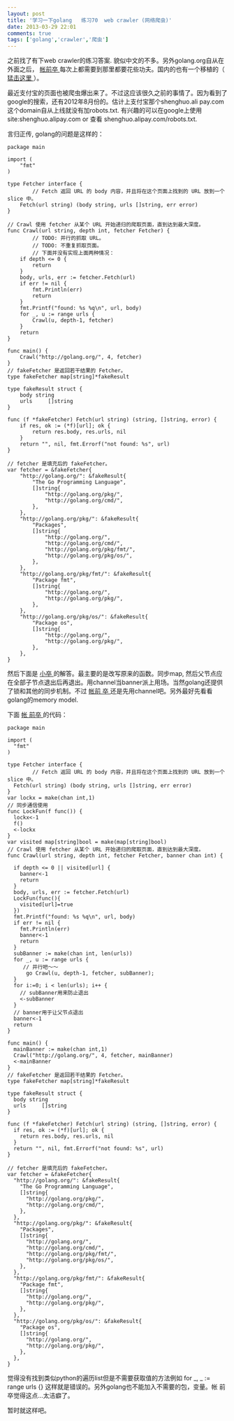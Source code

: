 ```yaml
---
layout: post
title: '学习一下golang   练习70  web crawler (网络爬虫)'
date: 2013-03-29 22:01
comments: true
tags: ['golang','crawler','爬虫']
---
```


之前找了有下web crawler的练习答案. 貌似中文的不多。另外golang.org自从在外面之后， [ 帐前卒
](http://blog.csdn.net/cctt_1) 每次上都需要到那里都要花些功夫。国内的也有一个移植的（ [ 猛击这里
](http://www.aqee.net/go/a-tour-of-go/#1) ）。

最近支付宝的页面也被爬虫爆出来了。不过这应该很久之前的事情了。因为看到了google的搜索，还有2012年8月份的。估计上支付宝那个shenghuo.ali
pay.com这个domain自从上线就没有加robots.txt. 有兴趣的可以在google上使用 site:shenghuo.alipay.com
or 查看 shenghuo.alipay.com/robots.txt.

言归正传, golang的问题是这样的：

    package main
    
    import (
    	"fmt"
    )
    
    type Fetcher interface {
            // Fetch 返回 URL 的 body 内容，并且将在这个页面上找到的 URL 放到一个 slice 中。
    	Fetch(url string) (body string, urls []string, err error)
    }
    
    // Crawl 使用 fetcher 从某个 URL 开始递归的爬取页面，直到达到最大深度。
    func Crawl(url string, depth int, fetcher Fetcher) {
            // TODO: 并行的抓取 URL。
            // TODO: 不重复抓取页面。
            // 下面并没有实现上面两种情况：
    	if depth <= 0 {
    		return
    	}
    	body, urls, err := fetcher.Fetch(url)
    	if err != nil {
    		fmt.Println(err)
    		return
    	}
    	fmt.Printf("found: %s %q\n", url, body)
    	for _, u := range urls {
    		Crawl(u, depth-1, fetcher)
    	}
    	return
    }
    
    func main() {
    	Crawl("http://golang.org/", 4, fetcher)
    }
    // fakeFetcher 是返回若干结果的 Fetcher。
    type fakeFetcher map[string]*fakeResult
    
    type fakeResult struct {
    	body string
    	urls     []string
    }
    
    func (f *fakeFetcher) Fetch(url string) (string, []string, error) {
    	if res, ok := (*f)[url]; ok {
    		return res.body, res.urls, nil
    	}
    	return "", nil, fmt.Errorf("not found: %s", url)
    }
    
    // fetcher 是填充后的 fakeFetcher。
    var fetcher = &fakeFetcher{
    	"http://golang.org/": &fakeResult{
    		"The Go Programming Language",
    		[]string{
    			"http://golang.org/pkg/",
    			"http://golang.org/cmd/",
    		},
    	},
    	"http://golang.org/pkg/": &fakeResult{
    		"Packages",
    		[]string{
    			"http://golang.org/",
    			"http://golang.org/cmd/",
    			"http://golang.org/pkg/fmt/",
    			"http://golang.org/pkg/os/",
    		},
    	},
    	"http://golang.org/pkg/fmt/": &fakeResult{
    		"Package fmt",
    		[]string{
    			"http://golang.org/",
    			"http://golang.org/pkg/",
    		},
    	},
    	"http://golang.org/pkg/os/": &fakeResult{
    		"Package os",
    		[]string{
    			"http://golang.org/",
    			"http://golang.org/pkg/",
    		},
    	},
    }
然后下面是 [ 小卒 ](http://chillyc.info) 的解答。最主要的是改写原来的函数。同步map,
然后父节点应在全部子节点退出后再退出。用channel当banner派上用场。当然golang还提供了锁和其他的同步机制。不过 [ 帐前 卒
](http://blog.csdn.net/cctt_1) 还是先用channel吧。另外最好先看看golang的memory model.

下面 [ 帐 前卒 ](http://chillyc.info) 的代码：

    package main
    
    import (
      "fmt"
    )
    
    type Fetcher interface {
            // Fetch 返回 URL 的 body 内容，并且将在这个页面上找到的 URL 放到一个 slice 中。
      Fetch(url string) (body string, urls []string, err error)
    }
    var lockx = make(chan int,1)
    // 同步通信使用
    func LockFun(f func()) {
      lockx<-1
      f()
      <-lockx
    }
    var visited map[string]bool = make(map[string]bool)
    // Crawl 使用 fetcher 从某个 URL 开始递归的爬取页面，直到达到最大深度。
    func Crawl(url string, depth int, fetcher Fetcher, banner chan int) {
     
      if depth <= 0 || visited[url] {
        banner<-1
        return
      }
      body, urls, err := fetcher.Fetch(url)
      LockFun(func(){
        visited[url]=true
      })
      fmt.Printf("found: %s %q\n", url, body)
      if err != nil {
        fmt.Println(err)
        banner<-1
        return
      }
      subBanner := make(chan int, len(urls))
      for _, u := range urls {
         // 并行吧～～ 
          go Crawl(u, depth-1, fetcher, subBanner);
      }
      for i:=0; i < len(urls); i++ {
        // subBanner用来防止退出
        <-subBanner
      }
      // banner用于让父节点退出
      banner<-1
      return
    }
    
    func main() {
      mainBanner := make(chan int,1)
      Crawl("http://golang.org/", 4, fetcher, mainBanner)
      <-mainBanner
    }
    // fakeFetcher 是返回若干结果的 Fetcher。
    type fakeFetcher map[string]*fakeResult
    
    type fakeResult struct {
      body string
      urls     []string
    }
    
    func (f *fakeFetcher) Fetch(url string) (string, []string, error) {
      if res, ok := (*f)[url]; ok {
        return res.body, res.urls, nil
      }
      return "", nil, fmt.Errorf("not found: %s", url)
    }
    
    // fetcher 是填充后的 fakeFetcher。
    var fetcher = &fakeFetcher{
      "http://golang.org/": &fakeResult{
        "The Go Programming Language",
        []string{
          "http://golang.org/pkg/",
          "http://golang.org/cmd/",
        },
      },
      "http://golang.org/pkg/": &fakeResult{
        "Packages",
        []string{
          "http://golang.org/",
          "http://golang.org/cmd/",
          "http://golang.org/pkg/fmt/",
          "http://golang.org/pkg/os/",
        },
      },
      "http://golang.org/pkg/fmt/": &fakeResult{
        "Package fmt",
        []string{
          "http://golang.org/",
          "http://golang.org/pkg/",
        },
      },
      "http://golang.org/pkg/os/": &fakeResult{
        "Package os",
        []string{
          "http://golang.org/",
          "http://golang.org/pkg/",
        },
      },
    }
觉得没有找到类似python的遍历list但是不需要获取值的方法例如 for _, _ := range urls {}
这样就是错误的。另外golang也不能加入不需要的包，变量。帐 前 卒觉得这点...太洁癖了。

暂时就这样吧。


